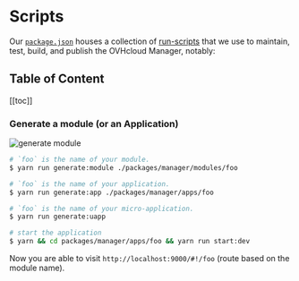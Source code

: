 # Scripts

Our [`package.json`](package.json) houses a collection of [run-scripts](https://docs.npmjs.com/cli/run-script) that we use to maintain, test, build, and publish the OVHcloud Manager, notably:

## Table of Content

<!--lint disable no-shortcut-reference-link no-undefined-references-->
[[toc]]

### Generate a module (or an Application)

![generate module](/assets/img/generate-module-app.gif)

```sh
# `foo` is the name of your module.
$ yarn run generate:module ./packages/manager/modules/foo

# `foo` is the name of your application.
$ yarn run generate:app ./packages/manager/apps/foo

# `foo` is the name of your micro-application.
$ yarn run generate:uapp

# start the application
$ yarn && cd packages/manager/apps/foo && yarn run start:dev
```

Now you are able to visit `http://localhost:9000/#!/foo` (route based on the module name).
